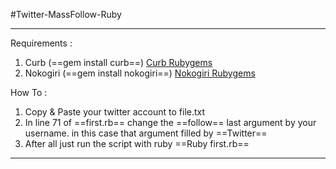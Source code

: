 #Twitter-MassFollow-Ruby
***
Requirements :
1. Curb (==gem install curb==) [Curb Rubygems](https://rubygems.org/gems/curb)
2. Nokogiri (==gem install nokogiri==) [Nokogiri Rubygems](https://rubygems.org/gems/nokogiri)

How To :
1. Copy & Paste your twitter account to file.txt
2. In line 71 of ==first.rb== change the ==follow== last argument by your username. in this case that argument filled by ==Twitter==
3. After all just run the script with ruby ==Ruby first.rb==
---